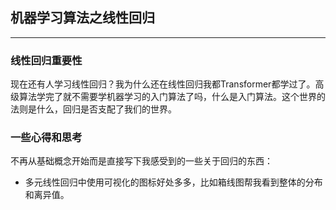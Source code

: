 ## 机器学习算法之线性回归

---
### 线性回归重要性

现在还有人学习线性回归？我为什么还在线性回归我都Transformer都学过了。高级算法学完了就不需要学机器学习的入门算法了吗，什么是入门算法。这个世界的法则是什么，回归是否支配了我们的世界。

### 一些心得和思考

不再从基础概念开始而是直接写下我感受到的一些关于回归的东西：

- 多元线性回归中使用可视化的图标好处多多，比如箱线图帮我看到整体的分布和离异值。


